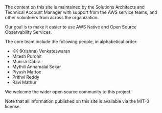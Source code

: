 The content on this site is maintained by the Solutions Architects and Technical Account Manager with support from the AWS service teams, and other
volunteers from across the organization.

Our goal is to make it easier to use AWS Native and Open Source Observability Services.

The core team include the following people, in alphabetical order:

* KK (Krishna) Venkateswaran
* Mitesh Purohit
* Munish Dabra
* Mythili Annamalai Sekar
* Piyush Mattoo
* Prithvi Reddy
* Ravi Mathur

We welcome the wider open source community to this project.

Note that all information published on this site is available via the
MIT-0 license.
